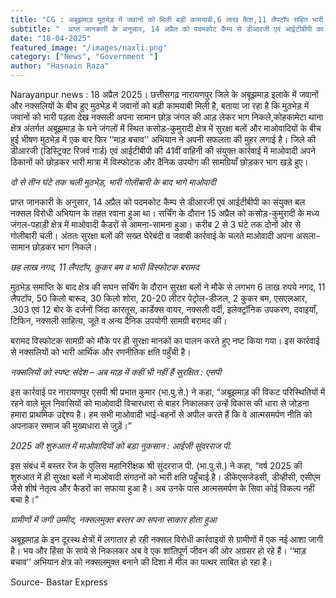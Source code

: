 ```yaml
---
title: "CG : अबूझमाड़ मुठभेड़ में जवानों को मिली बड़ी कामयाबी,6 लाख कैश,11 लैपटॉप सहित भारी मात्रा में बम, हथियार और विस्फोटक बरामद, जवानों को भारी पड़ता देख भागे नक्सली… "
subtitle: "  प्राप्त जानकारी के अनुसार, 14 अप्रैल को पदमकोट कैम्प से डीआरजी एवं आईटीबीपी का संयुक्त बल नक्सल विरोधी अभियान के तहत रवाना हुआ था। सर्चिंग के दौरान 15 अप्रैल को कसोड़-कुमुरादी के मध्य जंगल-पहाड़ी क्षेत्र में माओवादी कैडरों से आमना-सामना हुआ। करीब 2 से 3 घंटे तक दोनों ओर से गोलीबारी चली। अंततः सुरक्षा बलों की सख्त घेरेबंदी व जवाबी कार्रवाई के चलते माओवादी अपना असला-सामान छोड़कर भाग निकले। "
date: "18-04-2025"
featured_image: "/images/naxli.png"
category: ["News", "Government "]
author: "Hasnain Raza"
---
```


Narayanpur news : 18 अप्रैल 2025। छत्तीसगढ़ नारायणपुर जिले के अबूझमाड़ इलाके में जवानों और नक्सलियों के बीच हुए मुठभेड़ में जवानों को बड़ी कामयाबी मिली है, बताया जा रहा है कि मुठभेड़ में जवानों को भारी पड़ता देख नक्सली अपना सामान छोड़ जंगल की आड़ लेकर भाग निकले,कोहकामेटा थाना क्षेत्र अंतर्गत अबूझमाड़ के घने जंगलों में स्थित कसोड़-कुमुरादी क्षेत्र में सुरक्षा बलों और माओवादियों के बीच हुई भीषण मुठभेड़ में एक बार फिर ‘‘माड़ बचाव’’ अभियान ने अपनी सफलता की मुहर लगाई है। जिले की डीआरजी (डिस्ट्रिक्ट रिजर्व गार्ड) एवं आईटीबीपी की 41वीं वाहिनी की संयुक्त कार्रवाई में माओवादी अपने ठिकानों को छोड़कर भारी मात्रा में विस्फोटक और दैनिक उपयोग की सामग्रियाँ छोड़कर भाग खड़े हुए।

*दो से तीन घंटे तक चली मुठभेड़, भारी गोलीबारी के बाद भागे माओवादी*

प्राप्त जानकारी के अनुसार, 14 अप्रैल को पदमकोट कैम्प से डीआरजी एवं आईटीबीपी का संयुक्त बल नक्सल विरोधी अभियान के तहत रवाना हुआ था। सर्चिंग के दौरान 15 अप्रैल को कसोड़-कुमुरादी के मध्य जंगल-पहाड़ी क्षेत्र में माओवादी कैडरों से आमना-सामना हुआ। करीब 2 से 3 घंटे तक दोनों ओर से गोलीबारी चली। अंततः सुरक्षा बलों की सख्त घेरेबंदी व जवाबी कार्रवाई के चलते माओवादी अपना असला-सामान छोड़कर भाग निकले।

*छह लाख नगद, 11 लैपटॉप, कुकर बम व भारी विस्फोटक बरामद*

मुठभेड़ समाप्ति के बाद क्षेत्र की सघन सर्चिंग के दौरान सुरक्षा बलों ने मौके से लगभग 6 लाख रुपये नगद, 11 लैपटॉप, 50 किलो बारूद, 30 किलो शोरा, 20-20 लीटर पेट्रोल-डीजल, 2 कुकर बम, एसएलआर, .303 एवं 12 बोर के दर्जनों जिंदा कारतूस, कार्डेक्स वायर, नक्सली वर्दी, इलेक्ट्रॉनिक उपकरण, दवाइयाँ, टिफिन, नक्सली साहित्य, जूते व अन्य दैनिक उपयोगी सामग्री बरामद की।

बरामद विस्फोटक सामग्री को मौके पर ही सुरक्षा मानकों का पालन करते हुए नष्ट किया गया। इस कार्रवाई से नक्सलियों को भारी आर्थिक और रणनीतिक क्षति पहुँची है।

*नक्सलियों को स्पष्ट संदेश – अब माड़ में कहीं भी नहीं हैं सुरक्षित : एसपी*

इस कार्रवाई पर नारायणपुर एसपी श्री प्रभात कुमार (भा.पु.से.) ने कहा,
“अबूझमाड़ की विकट परिस्थितियों में रहने वाले मूल निवासियों को माओवादी विचारधारा से बाहर निकालकर उन्हें विकास की धारा से जोड़ना हमारा प्राथमिक उद्देश्य है। हम सभी माओवादी भाई-बहनों से अपील करते हैं कि वे आत्मसमर्पण नीति को अपनाकर समाज की मुख्यधारा से जुड़ें।”

*2025 की शुरुआत में माओवादियों को बड़ा नुकसान : आईजी सुंदरराज पी.*

इस संबंध में बस्तर रेंज के पुलिस महानिरीक्षक श्री सुंदरराज पी. (भा.पु.से.) ने कहा,
“वर्ष 2025 की शुरुआत में ही सुरक्षा बलों ने माओवादी संगठनों को भारी क्षति पहुँचाई है। डीकेएसजेडसी, डीव्हीसी, एसीएम जैसे शीर्ष नेतृत्व और कैडरों का सफाया हुआ है। अब उनके पास आत्मसमर्पण के सिवा कोई विकल्प नहीं बचा है।”

*ग्रामीणों में जगी उम्मीद, नक्सलमुक्त बस्तर का सपना साकार होता हुआ*

अबूझमाड़ के इन दूरस्थ क्षेत्रों में लगातार हो रही नक्सल विरोधी कार्रवाइयों से ग्रामीणों में एक नई आशा जागी है। भय और हिंसा के साये से निकलकर अब वे एक शांतिपूर्ण जीवन की ओर अग्रसर हो रहे हैं। ‘‘माड़ बचाव’’ अभियान क्षेत्र को नक्सलमुक्त बनाने की दिशा में मील का पत्थर साबित हो रहा है।

Source- Bastar Express
